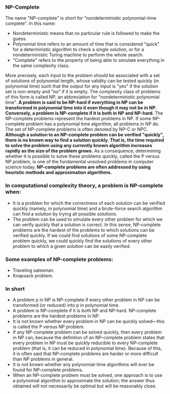 ### NP-Complete
The name "NP-complete" is short for "nondeterministic polynomial-time complete". In this name: <br>
* Nondeterministic means that no particular rule is followed to make the guess.
* Polynomial time refers to an amount of time that is considered "quick" for a deterministic algorithm to check a single solution, or for a nondeterministic Turing machine to perform the whole search.
* "Complete" refers to the property of being able to simulate everything in the same complexity class. <br>

More precisely, each input to the problem should be associated with a set of solutions of polynomial length, whose validity can be tested quickly (in polynomial time) such that the output for any input is "yes" if the solution set is non-empty and "no" if it is empty. The complexity class of problems of this form is called NP, an abbreviation for "nondeterministic polynomial time". <b>A problem is said to be NP-hard if everything in NP can be transformed in polynomial time into it even though it may not be in NP. Conversely, a problem is NP-complete if it is both in NP and NP-hard. </b>The NP-complete problems represent the hardest problems in NP. If some NP-complete problem has a polynomial time algorithm, all problems in NP do. The set of NP-complete problems is often denoted by NP-C or NPC. <b>Although a solution to an NP-complete problem can be verified "quickly", there is no known way to find a solution quickly. That is, the time required to solve the problem using any currently known algorithm increases rapidly as the size of the problem grows.</b> As a consequence, determining whether it is possible to solve these problems quickly, called the P versus NP problem, is one of the fundamental unsolved problems in computer science today.<b> NP-complete problems are often addressed by using heuristic methods and approximation algorithms.</b> 
<br>

### In computational complexity theory, a problem is NP-complete when:
<ul>
<li>It is a problem for which the correctness of each solution can be verified quickly (namely, in polynomial time) and a brute-force search algorithm can find a solution by trying all possible solutions.</li>
<li>The problem can be used to simulate every other problem for which we can verify quickly that a solution is correct. In this sense, NP-complete problems are the hardest of the problems to which solutions can be verified quickly. If we could find solutions of some NP-complete problem quickly, we could quickly find the solutions of every other problem to which a given solution can be easily verified.</li>
</ul>

### Some examples of NP-complete problems:
- Traveling salesman.
- Knapsack problem.

### In short
- A problem p in NP is NP-complete if every other problem in NP can be transformed (or reduced) into p in polynomial time.<br>
- A problem is NP-complete if it is both NP and NP-hard. NP-complete problems are the hardest problems in NP. <br>
- It is not known whether every problem in NP can be quickly solved—this is called the P versus NP problem.<br>
- If any NP-complete problem can be solved quickly, then every problem in NP can, because the definition of an NP-complete problem states that every problem in NP must be quickly reducible to every NP-complete problem (that is, it can be reduced in polynomial time). Because of this, it is often said that NP-complete problems are harder or more difficult than NP problems in general.<br>
- It is not known whether any polynomial-time algorithms will ever be found for NP-complete problems.<br>
- When an NP-complete problem must be solved, one approach is to use a polynomial algorithm to approximate the solution; the answer thus obtained will not necessarily be optimal but will be reasonably close.
